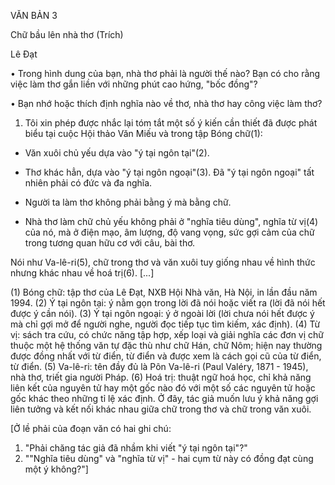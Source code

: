 VĂN BẢN 3

Chữ bầu lên nhà thơ
(Trích)

Lê Đạt

• Trong hình dung của bạn, nhà thơ phải là người thế nào? Bạn có cho rằng việc làm thơ gắn liền với những phút cao hứng, "bốc đồng"?

• Bạn nhớ hoặc thích định nghĩa nào về thơ, nhà thơ hay công việc làm thơ?

1. Tôi xin phép được nhắc lại tóm tắt một số ý kiến cần thiết đã được phát biểu tại cuộc Hội thảo Văn Miếu và trong tập Bóng chữ(1):

- Văn xuôi chủ yếu dựa vào "ý tại ngôn tại"(2).

- Thơ khác hẳn, dựa vào "ý tại ngôn ngoại"(3). Đã "ý tại ngôn ngoại" tất nhiên phải có đức và đa nghĩa.

- Người ta làm thơ không phải bằng ý mà bằng chữ.

- Nhà thơ làm chữ chủ yếu không phải ở "nghĩa tiêu dùng", nghĩa từ vị(4) của nó, mà ở điện mạo, âm lượng, độ vang vọng, sức gợi cảm của chữ trong tương quan hữu cơ với câu, bài thơ.

Nói như Va-lê-ri(5), chữ trong thơ và văn xuôi tuy giống nhau về hình thức nhưng khác nhau về hoá trị(6). [...]

(1) Bóng chữ: tập thơ của Lê Đạt, NXB Hội Nhà văn, Hà Nội, in lần đầu năm 1994.
(2) Ý tại ngôn tại: ý nằm gọn trong lời đã nói hoặc viết ra (lời đã nói hết được ý cần nói).
(3) Ý tại ngôn ngoại: ý ở ngoài lời (lời chưa nói hết được ý mà chỉ gợi mở để người nghe, người đọc tiếp tục tìm kiếm, xác định).
(4) Từ vị: sách tra cứu, có chức năng tập hợp, xếp loại và giải nghĩa các đơn vị chữ thuộc một hệ thống văn tự đặc thù như chữ Hán, chữ Nôm; hiện nay thường được đồng nhất với từ điển, từ điển và được xem là cách gọi cũ của từ điển, từ điển.
(5) Va-lê-ri: tên đầy đủ là Pôn Va-lê-ri (Paul Valéry, 1871 - 1945), nhà thơ, triết gia người Pháp.
(6) Hoá trị: thuật ngữ hoá học, chỉ khả năng liên kết của nguyên tử hay một gốc nào đó với một số các nguyên tử hoặc gốc khác theo những tỉ lệ xác định. Ở đây, tác giả muốn lưu ý khả năng gợi liên tưởng và kết nối khác nhau giữa chữ trong thơ và chữ trong văn xuôi.

[Ở lề phải của đoạn văn có hai ghi chú:
1. "Phải chăng tác giả đã nhầm khi viết "ý tại ngôn tại"?"
2. ""Nghĩa tiêu dùng" và "nghĩa từ vị" - hai cụm từ này có đồng đạt cùng một ý không?"]